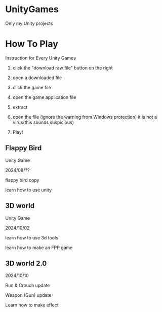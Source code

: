 # UnityGames
Only my Unity projects

# How To Play

Instruction for Every Unity Games

1. click the "download raw file" button on the right

2. open a downloaded file

3. click the game file

4. open the game application file

5. extract

6. open the file (ignore the warning from Windows protection)  it is not a virus(this sounds suspicious)

7. Play!

## Flappy Bird

Unity Game

2024/08/??

flappy bird copy

learn how to use unity

## 3D world

Unity Game

2024/10/02

learn how to use 3d tools

learn how to make an FPP game

## 3D world 2.0

2024/10/10

Run & Crouch update

Weapon (Gun) update

Learn how to make effect
